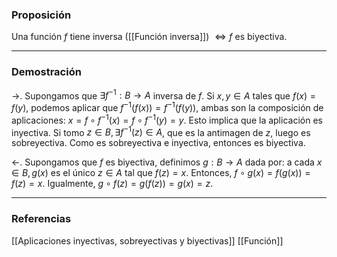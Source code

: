 ### Proposición

Una función $f$ tiene inversa ([[Función inversa]]) $\iff f$ es biyectiva.

---
### Demostración
$\rightarrow$. Supongamos que $\exists f^{-1}: B \rightarrow A$ inversa de $f$. Si $x,y \in A$ tales que $f(x) = f(y)$, podemos aplicar que $f^{-1}(f(x)) = f^{-1}(f(y))$, ambas son la composición de aplicaciones: $x = f \circ f^{-1}(x) = f \circ f^{-1}(y) = y$. Esto implica que la aplicación es inyectiva. Si tomo $z \in B, \exists f^{-1}(z) \in A$, que es la antimagen de $z$, luego es sobreyectiva. Como es sobreyectiva e inyectiva, entonces es biyectiva.

$\leftarrow$. Supongamos que $f$ es biyectiva, definimos $g: B \rightarrow A$ dada por: a cada $x \in B, g(x)$ es el único $z \in A$ tal que $f(z) = x$. Entonces, $f \circ g(x) = f(g(x)) = f(z) = x$. Igualmente, $g \circ f(z) = g(f(z)) = g(x) = z$.

---
### Referencias

[[Aplicaciones inyectivas, sobreyectivas y biyectivas]]
[[Función]]